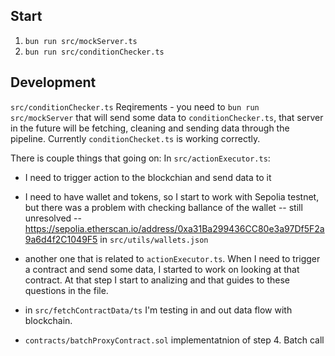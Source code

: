 ## Start
1. `bun run src/mockServer.ts`
2. `bun run src/conditionChecker.ts` 

## Development

`src/conditionChecker.ts`
Reqirements - you need to `bun run src/mockServer` that will send some data to `conditionChecker.ts`, that server in the future will be fetching, cleaning and sending data through the pipeline.
Currently `conditionChecket.ts` is working correctly.

There is couple things that going on:
In `src/actionExecutor.ts`:
- I need to trigger action to the blockchian and send data to it
- I need to have wallet and tokens, so I start to work with Sepolia testnet, but there was a problem with checking ballance of the wallet -- still unresolved --  
https://sepolia.etherscan.io/address/0xa31Ba299436CC80e3a97Df5F2a9a6d4f2C1049F5 in `src/utils/wallets.json`
- another one that is related to `actionExecutor.ts`. When I need to trigger a contract and send some data, I started to work on looking at that contract. At that step I start to analizing and that guides to these questions in the file.

- in `src/fetchContractData/ts` I'm testing in and out data flow with blockchain.

- `contracts/batchProxyContract.sol` implementatnion of step 4. Batch call
